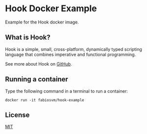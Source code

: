 
# Hook Docker Example

Example for the Hook docker image.

## What is Hook?

Hook is a simple, small, cross-platform, dynamically typed scripting language that combines imperative and functional programming.

See more about Hook on [GitHub](https://github.com/fabiosvm/hook-lang).

## Running a container

Type the following command in a terminal to run a container:

```
docker run -it fabiosvm/hook-example
```

## License

[MIT](https://choosealicense.com/licenses/mit/)
